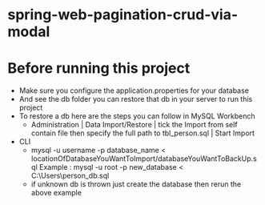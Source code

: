 # spring-web-pagination-crud-via-modal

# Before running this project 
  - Make sure you configure the application.properties for your database 
  - And see the db folder you can restore that db in your server to run this project
  - To restore a db here are the steps you can follow in MySQL Workbench
    - Administration | Data Import/Restore | tick the Import from self contain file then specify the full path to tbl_person.sql | Start Import
  - CLI 
     - mysql -u username -p database_name < locationOfDatabaseYouWantToImport/databaseYouWantToBackUp.sql
       Example : mysql -u root -p new_database < C:\Users\person_db.sql
     - if unknown db is thrown just create the database then rerun the above example

